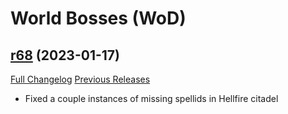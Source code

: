# <DBM> World Bosses (WoD)

## [r68](https://github.com/DeadlyBossMods/DBM-WoD/tree/r68) (2023-01-17)
[Full Changelog](https://github.com/DeadlyBossMods/DBM-WoD/compare/r67...r68) [Previous Releases](https://github.com/DeadlyBossMods/DBM-WoD/releases)

- Fixed a couple instances of missing spellids in Hellfire citadel  

